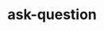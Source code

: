 <!-- generated by markdown-notes-tree -->

# ask-question

<!-- optional markdown-notes-tree directory description starts here -->

<!-- optional markdown-notes-tree directory description ends here -->


